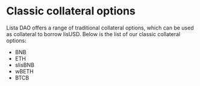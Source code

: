 # Classic collateral options

Lista DAO offers a range of traditional collateral options, which can be used as collateral to borrow lisUSD. Below is the list of our classic collateral options:

* BNB
* ETH
* slisBNB
* wBETH
* BTCB

